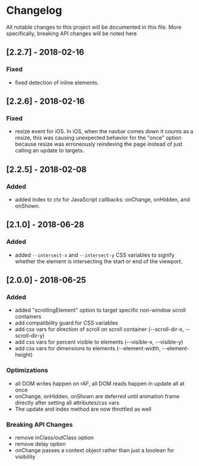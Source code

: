 # Changelog
All notable changes to this project will be documented in this file.  More specifically, breaking API changes will be noted here

## [2.2.7] - 2018-02-16
### Fixed

- fixed detection of inline elements.

## [2.2.6] - 2018-02-16
### Fixed

- resize event for iOS. In iOS, when the navbar comes down it counts as a resize, this was causing unexpected behavior for the "once" option because resize was erroneously reindexing the page instead of just calling an update to targets.

## [2.2.5] - 2018-02-08
### Added

- added index to ctx for JavaScript callbacks: onChange, onHidden, and onShown.

## [2.1.0] - 2018-06-28
### Added 

- added ```--intersect-x``` and ```--intersect-y``` CSS variables to signify whether the element is intersecting the start or end of the viewport.


## [2.0.0] - 2018-06-25
### Added

- added "scrollingElement" option to target specific non-window scroll containers
- add compatibility guard for CSS variables
- add css vars for direction of scroll on scroll container (--scroll-dir-x, --scroll-dir-y) 
- add css vars for percent visible to elements (--visible-x, --visible-y)
- add css vars for dimensions to elements (--element-width, --element-height)

### Optimizations

- all DOM writes happen on rAF, all DOM reads happen in update all at once
- onChange, onHidden, onShown are deferred until animation frame directly after setting all attributes/css vars
- The update and index method are now throttled as well

### Breaking API Changes

- remove inClass/outClass option
- remove delay option
- onChange passes a context object rather than just a boolean for visibility
